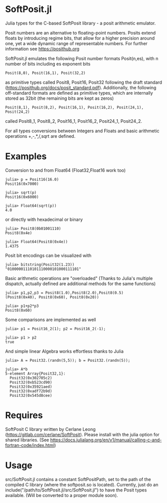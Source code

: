 # SoftPosit.jl
Julia types for the C-based SoftPosit library - a posit arithmetic emulator.

Posit numbers are an alternative to floating-point numbers. Posits extend floats by introducing regime bits, that allow for a higher precision around one, yet a wide dynamic range of representable numbers. For further information see https://posithub.org

SoftPosit.jl emulates the following Posit number formats Posit(n,es), with n number of bits including es exponent bits

    Posit(8,0), Posit(16,1), Posit(32,2)
    
as primitive types called Posit8, Posit16, Posit32 following the draft standard (https://posithub.org/docs/posit_standard.pdf). Additionally, the following off-standard formats are defined as primitive types, which are internally stored as 32bit (the remaining bits are kept as zeros)

    Posit(8,1), Posit(8,2), Posit(16,1), Posit(16,2), Posit(24,1), Posit(24,2)
   
called Posit8_1, Posit8_2, Posit16_1, Posit16_2, Posit24_1, Posit24_2.

For all types conversions between Integers and Floats and basic arithmetic operations +,-,*,/,sqrt are defined.

# Examples

Conversion to and from Float64 (Float32,Float16 work too)

    julia> p = Posit16(16.0)
    Posit16(0x7000)

    julia> sqrt(p)
    Posit16(0x6000)

    julia> Float64(sqrt(p))
    4.0

or directly with hexadecimal or binary

    julia> Posit8(0b01001110)
    Posit8(0x4e)

    julia> Float64(Posit8(0x4e))
    1.4375
  
Posit bit encodings can be visualized with

    julia> bitstring(Posit32(1.23))
    "01000001110101110000101000111101"

Basic arithmetic operations are "overloaded" (Thanks to Julia's multiple dispatch, actually defined are additional methods for the same functions)

    julia> p1,p2,p3 = Posit8(1.0),Posit8(2.0),Posit8(0.5)
    (Posit8(0x40), Posit8(0x60), Posit8(0x20))

    julia> p1+p2*p3
    Posit8(0x60)

Some comparisons are implemented as well

    julia> p1 = Posit16_2(1); p2 = Posit16_2(-1);

    julia> p1 > p2
    true

And simple linear Algebra works effortless thanks to Julia
    
    julia> A = Posit32.(randn(5,5)); b = Posit32.(randn(5));

    julia> A*b
    5-element Array{Posit32,1}:
      Posit32(0x302705c2)   
      Posit32(0xb523cd90)   
      Posit32(0x35921aed)
      Posit32(0xadf72b9d)   
      Posit32(0x545d8cee)
  
# Requires

SoftPosit C library written by Cerlane Leong (https://gitlab.com/cerlane/SoftPosit). Please install with the julia option for shared libraries. (See https://docs.julialang.org/en/v1/manual/calling-c-and-fortran-code/index.html)

# Usage

src/SoftPosit.jl contains a constant SoftPositPath, set to the path of the compiled C library (where the softposit.so is located). Currently, just do an include("/path/to/SoftPosit.jl/src/SoftPosit.jl") to have the Posit types available. (Will be converted to a proper module soon).
